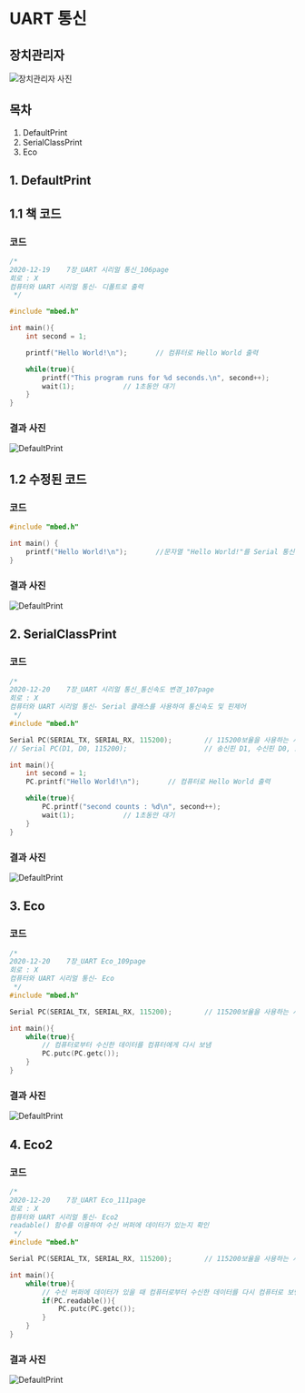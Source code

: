 # UART 통신
## 장치관리자
![장치관리자 사진](https://github.com/HongyeongJu/MbedCode/blob/master/Chapter02_UART%ED%86%B5%EC%8B%A0/%EC%9E%A5%EC%B9%98%EA%B4%80%EB%A6%AC%EC%9E%90.png)
## 목차
1. DefaultPrint
2. SerialClassPrint
3. Eco

## 1. DefaultPrint
## 1.1 책 코드
### 코드
```c++
/*
2020-12-19    7장_UART 시리얼 통신_106page
회로 : X
컴퓨터와 UART 시리얼 통신- 디폴트로 출력
 */

#include "mbed.h"

int main(){
    int second = 1;

    printf("Hello World!\n");       // 컴퓨터로 Hello World 출력

    while(true){
        printf("This program runs for %d seconds.\n", second++);       
        wait(1);            // 1초동안 대기
    }
}
```
### 결과 사진
![DefaultPrint](https://github.com/HongyeongJu/MbedCode/blob/master/Chapter02_UART%ED%86%B5%EC%8B%A0/1_DefaultPrint_result.jpg)

## 1.2 수정된 코드
### 코드
```c++
#include "mbed.h"

int main() {
    printf("Hello World!\n");       //문자열 "Hello World!"를 Serial 통신을 통해 PC로 전송
}
```
### 결과 사진
![DefaultPrint](https://github.com/HongyeongJu/MbedCode/blob/master/Chapter02_UART%ED%86%B5%EC%8B%A0/1_2_DefaultPrint_result(%EC%88%98%EC%A0%95%EB%90%9C%20%EC%BD%94%EB%93%9C).jpg)


## 2. SerialClassPrint
### 코드
```c++
/*
2020-12-20    7장_UART 시리얼 통신_통신속도 변경_107page
회로 : X
컴퓨터와 UART 시리얼 통신- Serial 클래스를 사용하여 통신속도 및 핀제어
 */
#include "mbed.h"

Serial PC(SERIAL_TX, SERIAL_RX, 115200);        // 115200보율을 사용하는 시리얼 통신
// Serial PC(D1, D0, 115200);                   // 송신핀 D1, 수신핀 D0, 115200보율을 사용하는 시리얼 통신

int main(){
    int second = 1;
    PC.printf("Hello World!\n");       // 컴퓨터로 Hello World 출력

    while(true){
        PC.printf("second counts : %d\n", second++);
        wait(1);            // 1초동안 대기
    }
}

```
### 결과 사진
![DefaultPrint](https://github.com/HongyeongJu/MbedCode/blob/master/Chapter02_UART%ED%86%B5%EC%8B%A0/2_SerialClassPrint_result.jpg)



## 3. Eco
### 코드
```c++
/*
2020-12-20    7장_UART Eco_109page
회로 : X
컴퓨터와 UART 시리얼 통신- Eco
 */
#include "mbed.h"

Serial PC(SERIAL_TX, SERIAL_RX, 115200);        // 115200보율을 사용하는 시리얼 통신

int main(){
    while(true){
        // 컴퓨터로부터 수신한 데이터를 컴퓨터에게 다시 보냄
        PC.putc(PC.getc());
    }
}

```
### 결과 사진
![DefaultPrint](https://github.com/HongyeongJu/MbedCode/blob/master/Chapter02_UART%ED%86%B5%EC%8B%A0/3_Eco_result.jpg)

## 4. Eco2
### 코드
```c++
/*
2020-12-20    7장_UART Eco_111page
회로 : X
컴퓨터와 UART 시리얼 통신- Eco2
readable() 함수를 이용하여 수신 버퍼에 데이터가 있는지 확인
 */
#include "mbed.h"

Serial PC(SERIAL_TX, SERIAL_RX, 115200);        // 115200보율을 사용하는 시리얼 통신

int main(){
    while(true){
        // 수신 버퍼에 데이터가 있을 때 컴퓨터로부터 수신한 데이터를 다시 컴퓨터로 보낸다.
        if(PC.readable()){
            PC.putc(PC.getc());
        }
    }
}
```
### 결과 사진
![DefaultPrint](https://github.com/HongyeongJu/MbedCode/blob/master/Chapter02_UART%ED%86%B5%EC%8B%A0/4_Eco2_result.jpg)
